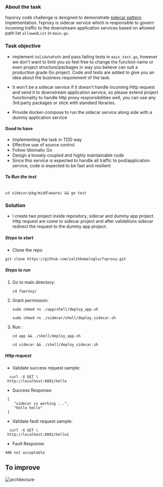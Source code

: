 ### About the task ###

fxporxy code challenge is designed to demonstrate [sidecar pattern](https://docs.microsoft.com/en-us/azure/architecture/patterns/sidecar) implementation. fxproxy is sidecar service which is responsible to govern incoming traffic to the downstream application services based on allowed path list `allowedList` in `main.go`.


### Task objective ###

* implement `ValidatePath` and pass failing tests in `main_test.go`, however we don't want to limit you so feel free to change the function name or even project structure/packages in way you believe can suit a production grade Go project. Code and tests are added to give you an idea about the business requirement of the task.

* It won't be a sidecar service if it doesn't handle incoming Http request and send it to downstream application service, so please extend project functionality to handle http proxy responsibilities well, you can use any 3rd party packages or stick with standard libraries.

* Provide docker-compose to run the sidecar service along side with a dummy application service 

#### Good to have ####

* Implementing the task in TDD way
* Effective use of source control
* Follow Idiomatic Go
* Design a loosely coupled and highly maintainable code
* Since this service is expected to handle all traffic to pod/application service, code is expected to be fast and resilient


##### To Run the test

```

cd sidecar/pkg/middleware/ && go test

```

### Solution

* I create two project inside repository, sidecar and dummy app project. Http request are come to sidecar project and after validations sidecar redirect the request to the dummy app project. 

##### Steps to start

-  Clone the repo
  ```
  git clone https://github.com/salihkemaloglu/fxproxy.git
   ```

##### Steps to run

1. Go to main directory:
   ```
   cd fxproxy/
   ```
2. Grant permission: 
   ```
   sudo chmod +x ./app/shell/deploy_app.sh
   ```   
   ```
   sudo chmod +x ./sidecar/shell/deploy_sidecar.sh
   ```  
3. Run :
   ```
   cd app && ./shell/deploy_app.sh
   ```
   ```
   cd sidecar && ./shell/deploy_sidecar.sh
   ```

 ##### Http request
  - Validate success request sample:
   ```
     curl -X GET \
    http://localhost:8081/hello
   ```

   - Success Response:

  ```
   [
      "sidecar is working ...",
      "hello hello"
   ]

   ```
  - Validate fault request sample:
   ```
     curl -X GET \
    http://localhost:8081/hello1
   ```
  
   - Fault Response:
 
    406 not acceptable
    
## To improve
![architecture](https://freepngimg.com/thumb/street_fighter/35134-8-street-fighter-ii-image.png)


